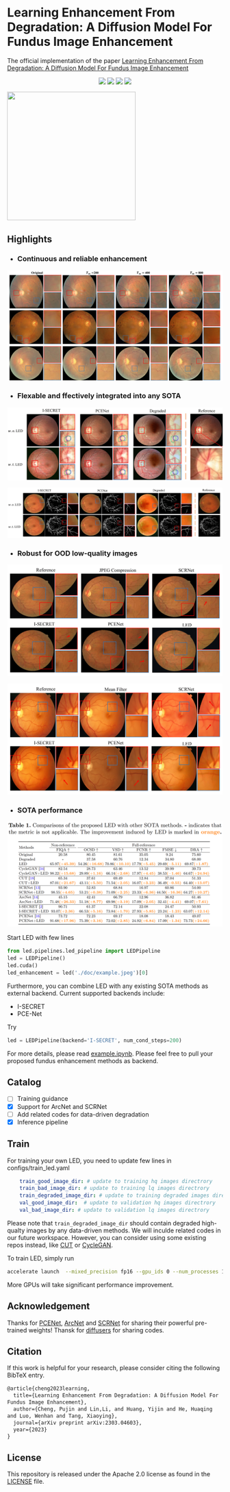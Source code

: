 # Learning Enhancement From Degradation: A Diffusion Model For Fundus Image Enhancement

The official implementation of the paper [Learning Enhancement From Degradation: A Diffusion Model For Fundus Image Enhancement](https://arxiv.org/pdf/2303.04603.pdf)

<p align="center">
<img src="https://img.shields.io/github/license/QtacierP/LED" />
 <img src="https://img.shields.io/github/issues/QtacierP/LED" />
 <img src="https://img.shields.io/github/forks/QtacierP/LED" />
 <img src="https://img.shields.io/github/stars/QtacierP/LED" />
</p>

<img src="./docs/led.gif"  width="300" height="300">

## Highlights
- ### Continuous and reliable enhancement
![image info](./docs/Continuous.png)

- ### Flexable and ffectively integrated into any SOTA
![image info](./docs/OC.png)

![image info](./docs/vessels.png)

- ### Robust for OOD low-quality images
![image info](./docs/jpeg_loss.png)

![image info](./docs/mf_loss.png)

- ### SOTA performance
![image info](./docs/performance.png)

Start LED with few lines

```python
from led.pipelines.led_pipeline import LEDPipeline
led = LEDPipeline()
led.cuda()
led_enhancement = led('./doc/example.jpeg')[0]
```

Furthermore, you can combine LED with any existing SOTA methods as external backend. Current supported backends include:
- I-SECRET
- PCE-Net

Try
```python
led = LEDPipeline(backend='I-SECRET', num_cond_steps=200)
```

For more details, please read [example.ipynb](example.ipynb). Please feel free to pull your proposed fundus enhancement methods as backend.


## Catalog
- [ ] Training guidance
- [x] Support for ArcNet and SCRNet
- [ ] Add related codes for data-driven degradation
- [x] Inference pipeline

## Train
For training your own LED, you need to update few lines in configs/train_led.yaml
```yaml
    train_good_image_dir: # update to training hq images directrory
    train_bad_image_dir: # update to training lq images directrory
    train_degraded_image_dir: # update to training degraded images directrory
    val_good_image_dir:  # update to validation hq images directrory
    val_bad_image_dir: # update to validation lq images directrory
```
Please note that ``train_degraded_image_dir`` should contain degraded high-qualty images by any data-driven methods. We will inculde related codes in our future workspace. However, you can consider using some existing repos instead, like [CUT](https://github.com/taesungp/contrastive-unpaired-translation) or [CycleGAN](https://github.com/junyanz/pytorch-CycleGAN-and-pix2pix).

To train LED, simply  run
```bash
accelerate launch  --mixed_precision fp16 --gpu_ids 0 --num_processes 1 script/train.py 
```
More GPUs will take significant performance improvement.


## Acknowledgement 
Thanks for [PCENet](https://github.com/HeverLaw/PCENet-Image-Enhancement), [ArcNet](https://github.com/liamheng/Annotation-free-Fundus-Image-Enhancement) and [SCRNet](https://github.com/liamheng/Annotation-free-Fundus-Image-Enhancement) for sharing their powerful pre-trained weights! Thansk for [diffusers](https://github.com/huggingface/diffusers) for sharing codes.

## Citation

If this work is helpful for your research, please consider citing the following BibTeX entry.

```
@article{cheng2023learning,
  title={Learning Enhancement From Degradation: A Diffusion Model For Fundus Image Enhancement},
  author={Cheng, Pujin and Lin,Li, and Huang, Yijin and He, Huaqing and Luo, Wenhan and Tang, Xiaoying},
  journal={arXiv preprint arXiv:2303.04603},
  year={2023}
} 
```
## License
This repository is released under the Apache 2.0 license as found in the [LICENSE](LICENSE) file.